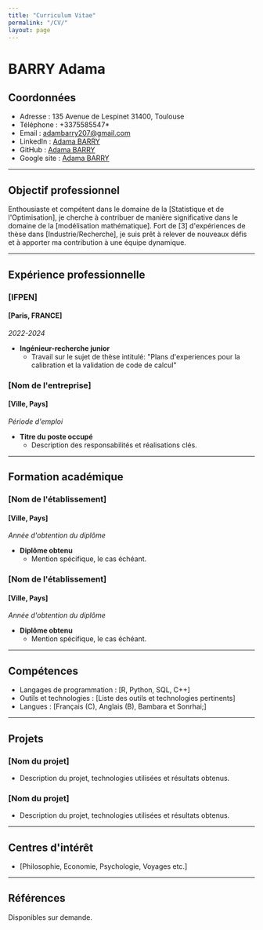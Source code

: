 ```yaml
---
title: "Curriculum Vitae"
permalink: "/CV/"
layout: page
---
```


# BARRY Adama 
## Coordonnées
- Adresse : 135 Avenue de Lespinet 31400, Toulouse
- Téléphone : +3375585547*
- Email : [adambarry207@gmail.com](adambarry207@gmail.com)
- LinkedIn : [Adama BARRY](https://www.linkedin.com/in/adama-barry-253314133)
- GitHub : [Adama BARRY](https://github.com/adamabarry)
- Google site : [Adama BARRY](https://www.google.com/barryadama)

---

## Objectif professionnel
Enthousiaste et compétent dans le domaine de la [Statistique et de l'Optimisation], je cherche à contribuer de manière significative dans le domaine de la [modélisation mathématique]. Fort de [3] d'expériences de thèse dans [Industrie/Recherche], je suis prêt à relever de nouveaux défis et à apporter ma contribution à une équipe dynamique.

---

## Expérience professionnelle

### [IFPEN]
#### [Paris, FRANCE]
*2022-2024*

- **Ingénieur-recherche junior**
  - Travail sur le sujet de thèse intitulé: "Plans d'experiences pour la calibration et la validation de code de calcul"

### [Nom de l'entreprise]
#### [Ville, Pays]
*Période d'emploi*

- **Titre du poste occupé**
  - Description des responsabilités et réalisations clés.

---

## Formation académique

### [Nom de l'établissement]
#### [Ville, Pays]
*Année d'obtention du diplôme*

- **Diplôme obtenu**
  - Mention spécifique, le cas échéant.

### [Nom de l'établissement]
#### [Ville, Pays]
*Année d'obtention du diplôme*

- **Diplôme obtenu**
  - Mention spécifique, le cas échéant.

---

## Compétences
- Langages de programmation : [R, Python, SQL, C++]
- Outils et technologies : [Liste des outils et technologies pertinents]
- Langues : [Français (C), Anglais (B), Bambara et Sonrhai;]

---

## Projets
### [Nom du projet]
- Description du projet, technologies utilisées et résultats obtenus.

### [Nom du projet]
- Description du projet, technologies utilisées et résultats obtenus.

---

## Centres d'intérêt
- [Philosophie, Economie, Psychologie, Voyages etc.]

---

## Références
Disponibles sur demande.
